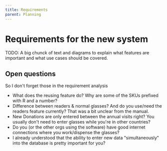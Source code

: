 ```yaml
---
title: Requirements
parent: Planning
---
```


# Requirements for the new system

TODO: A big chunck of text and diagrams to explain what features are important and what use cases should be covered.

## Open questions

So I don't forget those in the requirement analysis

- What does the reusing feature do? Why are some of the SKUs prefixed with R and a number?
- Difference between readers & normal glasses? And do you use/need the readers feature currently? That was a bit unclear from the manual.
- New Donations are only entered between the annual visits right? You usually don't need to enter glasses while you're in other countries?
- Do you (or the other orgs using the software) have good internet connections where you work/dispense the glasses?
- I already understood that the ability to enter new data "simultaneously" into the database is pretty important for you?
